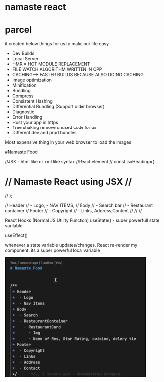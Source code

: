 # namaste react #


# parcel

it created below things for us to make our life easy
- Dev Builds
- Local Server
- HMR = HOT MODULE REPLACEMENT
- FILE WATCH ALGORITHM WRITTEN IN CPP
- CACHING--> FASTER BUILDS BECAUSE ALSO DOING CACHING 
- Image optimization
- Minification
- Bundling
- Compress
- Consistent Hashing
- Differential Bundling (Support older browser)
- Diagnostic
- Error Handling
- Host your app in https
- Tree shaking remove unused code for us
- Different dev and prod bundles




Most expensive thing in your web browser to load the images


#Namaste Food


//JSX  - html like or xml like syntax
//React element
// const jsxHeading=(<h1>
//     Namaste React using JSX
//     </h1>
//     );

// Header 
// - Logo, - NAV ITEMS, 
//  Body
//  - Search bar
//  - Restaurant container
//  Footer
// - Copyright
//  - Links, Address,Content
// 
// 
// 


React Hooks
(Normal JS Utility Function)
useState() - super powerfull state varilable

useEffect()


whenever a state variable updates/changes.  React re-render my component. its a super powerful local variable



![Alt text](image-1.png)




